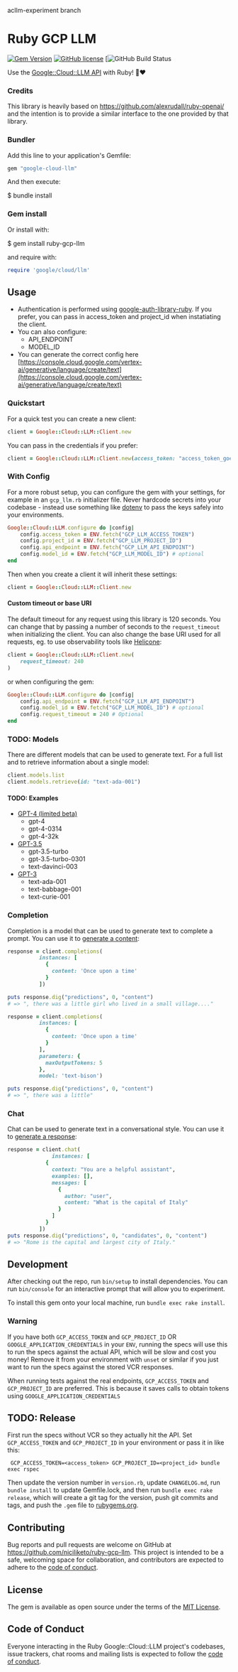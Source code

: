 acllm-experiment branch
# Ruby GCP LLM

[![Gem Version](https://badge.fury.io/rb/ruby-gcp-llm.svg)](https://badge.fury.io/rb/ruby-gcp-llm)
[![GitHub license](https://img.shields.io/badge/license-MIT-blue.svg)](https://github.com/niciliketo/google-cloud-llm/blob/main/LICENSE.txt)
[![GitHub Build Status](https://github.com/niciliketo/google-cloud-llm/actions/workflows/ruby.yml/badge.svg)

Use the [Google::Cloud::LLM API](https://gcp_llm.com/blog/gcp_llm-api/) with Ruby! 🤖❤️

### Credits

This library is heavily based on https://github.com/alexrudall/ruby-openai/ and the intention is to provide a similar interface to the one provided by that library.

### Bundler

Add this line to your application's Gemfile:

```ruby
gem "google-cloud-llm"
```

And then execute:

$ bundle install

### Gem install

Or install with:

$ gem install ruby-gcp-llm

and require with:

```ruby
require 'google/cloud/llm'
```

## Usage

- Authentication is performed using [google-auth-library-ruby](https://github.com/googleapis/google-auth-library-ruby). If you prefer, you can pass in access_token and project_id when instatiating the client.
- You can also configure:
  - API_ENDPOINT
  - MODEL_ID
- You can generate the correct config here [https://console.cloud.google.com/vertex-ai/generative/language/create/text](https://console.cloud.google.com/vertex-ai/generative/language/create/text)

### Quickstart

For a quick test you can create a new client:

```ruby
client = Google::Cloud::LLM::Client.new
```

You can pass in the credentials if you prefer:

```ruby
client = Google::Cloud::LLM::Client.new(access_token: "access_token_goes_here", project_id: "project_id_goes_here")
```


### With Config

For a more robust setup, you can configure the gem with your settings, for example in an `gcp_llm.rb` initializer file. Never hardcode secrets into your codebase - instead use something like [dotenv](https://github.com/motdotla/dotenv) to pass the keys safely into your environments.

```ruby
Google::Cloud::LLM.configure do |config|
    config.access_token = ENV.fetch("GCP_LLM_ACCESS_TOKEN")
    config.project_id = ENV.fetch("GCP_LLM_PROJECT_ID")
    config.api_endpoint = ENV.fetch("GCP_LLM_API_ENDPOINT")
    config.model_id = ENV.fetch("GCP_LLM_MODEL_ID") # optional
end
```

Then when you create a client it will inherit these settings:

```ruby
client = Google::Cloud::LLM::Client.new
```

#### Custom timeout or base URI

The default timeout for any request using this library is 120 seconds. You can change that by passing a number of seconds to the `request_timeout` when initializing the client. You can also change the base URI used for all requests, eg. to use observability tools like [Helicone](https://docs.helicone.ai/quickstart/integrate-in-one-line-of-code):

```ruby
client = Google::Cloud::LLM::Client.new(
    request_timeout: 240
)
```

or when configuring the gem:

```ruby
Google::Cloud::LLM.configure do |config|
    config.api_endpoint = ENV.fetch("GCP_LLM_API_ENDPOINT")
    config.model_id = ENV.fetch("GCP_LLM_MODEL_ID") # optional
    config.request_timeout = 240 # Optional
end
```

### TODO: Models

There are different models that can be used to generate text. For a full list and to retrieve information about a single model:

```ruby
client.models.list
client.models.retrieve(id: "text-ada-001")
```

#### TODO: Examples

- [GPT-4 (limited beta)](https://platform.gcp_llm.com/docs/models/gpt-4)
  - gpt-4
  - gpt-4-0314
  - gpt-4-32k
- [GPT-3.5](https://platform.gcp_llm.com/docs/models/gpt-3-5)
  - gpt-3.5-turbo
  - gpt-3.5-turbo-0301
  - text-davinci-003
- [GPT-3](https://platform.gcp_llm.com/docs/models/gpt-3)
  - text-ada-001
  - text-babbage-001
  - text-curie-001

### Completion

Completion is a model that can be used to generate text to complete a prompt. You can use it to [generate a content](https://cloud.google.com/vertex-ai/docs/generative-ai/language-model-overview):

```ruby
response = client.completions(
          instances: [
            {
              content: 'Once upon a time'
            }
          ])

puts response.dig("predictions", 0, "content")
# => ", there was a little girl who lived in a small village...."

response = client.completions(
          instances: [
            {
              content: 'Once upon a time'
            }
          ],
          parameters: {
            maxOutputTokens: 5
          },
          model: 'text-bison')

puts response.dig("predictions", 0, "content")
# => ", there was a little"
```

### Chat

Chat can be used to generate text in a conversational style. You can use it to [generate a response](https://cloud.google.com/vertex-ai/docs/generative-ai/language-model-overview):

```ruby
response = client.chat(
              instances: [
            {
              context: "You are a helpful assistant",
              examples: [],
              messages: [
                {
                  author: "user",
                  content: "What is the capital of Italy"
                }
              ]
            }
          ])
puts response.dig("predictions", 0, "candidates", 0, "content")
# => "Rome is the capital and largest city of Italy."
```

## Development

After checking out the repo, run `bin/setup` to install dependencies. You can run `bin/console` for an interactive prompt that will allow you to experiment.

To install this gem onto your local machine, run `bundle exec rake install`.

### Warning

If you have both `GCP_ACCESS_TOKEN` and `GCP_PROJECT_ID` OR `GOOGLE_APPLICATION_CREDENTIALS`  in your `ENV`, running the specs will use this to run the specs against the actual API, which will be slow and cost you money! Remove it from your environment with `unset` or similar if you just want to run the specs against the stored VCR responses.

When running tests against the real endpoints, `GCP_ACCESS_TOKEN` and `GCP_PROJECT_ID` are preferred.  This is because it saves calls to obtain tokens using `GOOGLE_APPLICATION_CREDENTIALS`

## TODO: Release

First run the specs without VCR so they actually hit the API. Set `GCP_ACCESS_TOKEN` and `GCP_PROJECT_ID` in your environment or pass it in like this:

```
 GCP_ACCESS_TOKEN=<access_token> GCP_PROJECT_ID=<project_id> bundle exec rspec
```

Then update the version number in `version.rb`, update `CHANGELOG.md`, run `bundle install` to update Gemfile.lock, and then run `bundle exec rake release`, which will create a git tag for the version, push git commits and tags, and push the `.gem` file to [rubygems.org](https://rubygems.org).

## Contributing

Bug reports and pull requests are welcome on GitHub at <https://github.com/niciliketo/ruby-gcp-llm>. This project is intended to be a safe, welcoming space for collaboration, and contributors are expected to adhere to the [code of conduct](https://github.com/niciliketo/ruby-gcp-llm/blob/main/CODE_OF_CONDUCT.md).

## License

The gem is available as open source under the terms of the [MIT License](https://opensource.org/licenses/MIT).

## Code of Conduct

Everyone interacting in the Ruby Google::Cloud::LLM project's codebases, issue trackers, chat rooms and mailing lists is expected to follow the [code of conduct](https://github.com/niciliketo/ruby-gcp-llm/blob/main/CODE_OF_CONDUCT.md).

